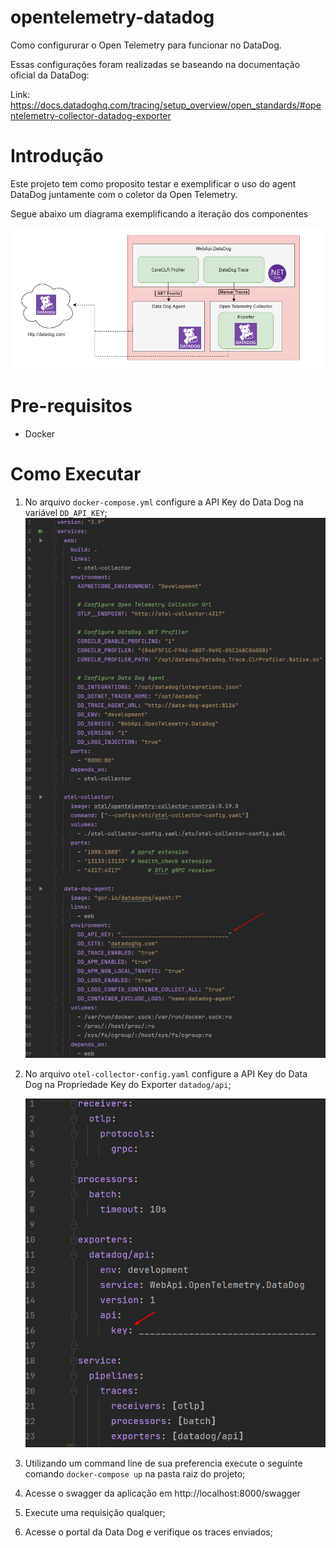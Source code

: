 # opentelemetry-datadog
Como configururar o Open Telemetry para funcionar no DataDog.

Essas configurações foram realizadas se baseando na documentação oficial da DataDog: 

Link: https://docs.datadoghq.com/tracing/setup_overview/open_standards/#opentelemetry-collector-datadog-exporter


# Introdução

Este projeto tem como proposito testar e exemplificar o uso do agent DataDog juntamente com o coletor da Open Telemetry.

Segue abaixo um diagrama exemplificando a iteração dos componentes

![diagram](assets/diagram.png)

# Pre-requisitos

- Docker

# Como Executar

1. No arquivo `docker-compose.yml` configure a API Key do Data Dog na variável `DD_API_KEY`;
    ![diagram](assets/dd_api_key_dockerfile.png)

2. No arquivo `otel-collector-config.yaml` configure a API Key do Data Dog na Propriedade Key do Exporter `datadog/api`;
    
    ![diagram](assets/collector_key.png)

3. Utilizando um command line de sua preferencia execute o seguinte comando `docker-compose up` na pasta raiz do projeto;

4. Acesse o swagger da aplicação em http://localhost:8000/swagger

5. Execute uma requisição qualquer;

6. Acesse o portal da Data Dog e verifique os traces enviados;



